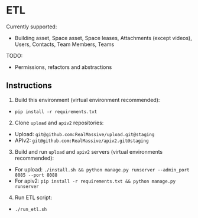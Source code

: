 # ETL
Currently supported:
 - Building asset, Space asset, Space leases, Attachments (except videos), Users, Contacts, Team Members, Teams

TODO:
 - Permissions, refactors and abstractions

## Instructions
1) Build this environment (virtual environment recommended):
  - `pip install -r requirements.txt`

2) Clone `upload` and `apiv2` repositories:
  - Upload: `git@github.com:RealMassive/upload.git@staging`
  - APIv2: `git@github.com:RealMassive/apiv2.git@staging`

3) Build and run `upload` and `apiv2` servers (virtual environments recommended):
  - For upload: `./install.sh && python manage.py runserver --admin_port 8085 --port 8088`
  - For apiv2: `pip install -r requirements.txt && python manage.py runserver`

4) Run ETL script:
  - `./run_etl.sh`

